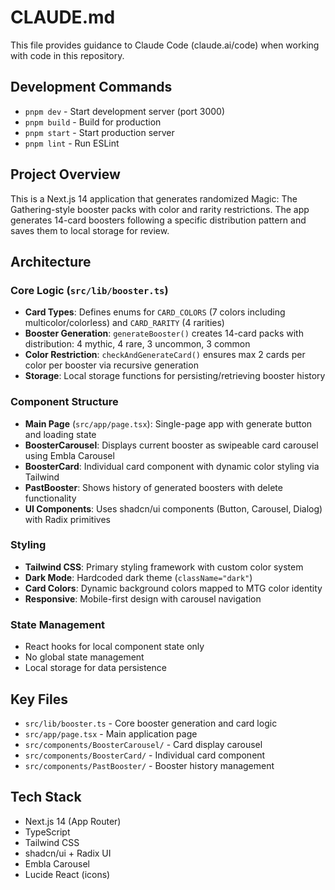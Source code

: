 # CLAUDE.md

This file provides guidance to Claude Code (claude.ai/code) when working with code in this repository.

## Development Commands

- `pnpm dev` - Start development server (port 3000)
- `pnpm build` - Build for production
- `pnpm start` - Start production server
- `pnpm lint` - Run ESLint

## Project Overview

This is a Next.js 14 application that generates randomized Magic: The Gathering-style booster packs with color and rarity restrictions. The app generates 14-card boosters following a specific distribution pattern and saves them to local storage for review.

## Architecture

### Core Logic (`src/lib/booster.ts`)
- **Card Types**: Defines enums for `CARD_COLORS` (7 colors including multicolor/colorless) and `CARD_RARITY` (4 rarities)
- **Booster Generation**: `generateBooster()` creates 14-card packs with distribution: 4 mythic, 4 rare, 3 uncommon, 3 common
- **Color Restriction**: `checkAndGenerateCard()` ensures max 2 cards per color per booster via recursive generation
- **Storage**: Local storage functions for persisting/retrieving booster history

### Component Structure
- **Main Page** (`src/app/page.tsx`): Single-page app with generate button and loading state
- **BoosterCarousel**: Displays current booster as swipeable card carousel using Embla Carousel
- **BoosterCard**: Individual card component with dynamic color styling via Tailwind
- **PastBooster**: Shows history of generated boosters with delete functionality
- **UI Components**: Uses shadcn/ui components (Button, Carousel, Dialog) with Radix primitives

### Styling
- **Tailwind CSS**: Primary styling framework with custom color system
- **Dark Mode**: Hardcoded dark theme (`className="dark"`)
- **Card Colors**: Dynamic background colors mapped to MTG color identity
- **Responsive**: Mobile-first design with carousel navigation

### State Management
- React hooks for local component state only
- No global state management
- Local storage for data persistence

## Key Files
- `src/lib/booster.ts` - Core booster generation and card logic
- `src/app/page.tsx` - Main application page
- `src/components/BoosterCarousel/` - Card display carousel
- `src/components/BoosterCard/` - Individual card component
- `src/components/PastBooster/` - Booster history management

## Tech Stack
- Next.js 14 (App Router)
- TypeScript
- Tailwind CSS
- shadcn/ui + Radix UI
- Embla Carousel
- Lucide React (icons)